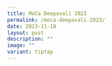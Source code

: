 ```yaml
---
title: MoCa Deepavali 2023
permalink: /moca-deepavali-2023/
date: 2023-11-18
layout: post
description: ""
image: ""
variant: tiptap
---
```

